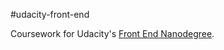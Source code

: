 #udacity-front-end

Coursework for Udacity's [Front End Nanodegree](https://www.udacity.com/course/front-end-web-developer-nanodegree--nd001).
